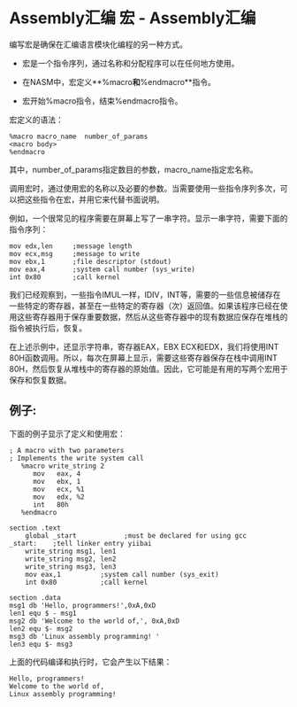 # Assembly汇编 宏 - Assembly汇编

编写宏是确保在汇编语言模块化编程的另一种方式。

*   宏是一个指令序列，通过名称和分配程序可以在任何地方使用。

*   在NASM中，宏定义**%macro**和**%endmacro**指令。

*   宏开始%macro指令，结束%endmacro指令。

宏定义的语法：

```
%macro macro_name  number_of_params
<macro body>
%endmacro
```

其中，number_of_params指定数目的参数，macro_name指定宏名称。

调用宏时，通过使用宏的名称以及必要的参数。当需要使用一些指令序列多次，可以把这些指令在宏，并用它来代替书面说明。

例如，一个很常见的程序需要在屏幕上写了一串字符。显示一串字符，需要下面的指令序列：

```
mov	edx,len	    ;message length
mov	ecx,msg	    ;message to write
mov	ebx,1       ;file descriptor (stdout)
mov	eax,4       ;system call number (sys_write)
int	0x80        ;call kernel
```

我们已经观察到，一些指令IMUL一样，IDIV，INT等，需要的一些信息被储存在一些特定的寄存器，甚至在一些特定的寄存器（次）返回值。如果该程序已经在使用这些寄存器用于保存重要数据，然后从这些寄存器中的现有数据应保存在堆栈的指令被执行后，恢复。

在上述示例中，还显示字符串，寄存器EAX，EBX ECX和EDX，我们将使用INT 80H函数调用。所以，每次在屏幕上显示，需要这些寄存器保存在栈中调用INT 80H，然后恢复从堆栈中的寄存器的原始值。因此，它可能是有用的写两个宏用于保存和恢复数据。

## 例子:

下面的例子显示了定义和使用宏：

```
; A macro with two parameters
; Implements the write system call
   %macro write_string 2 
      mov   eax, 4
      mov   ebx, 1
      mov   ecx, %1
      mov   edx, %2
      int   80h
   %endmacro

section	.text
    global _start            ;must be declared for using gcc
_start:    ;tell linker entry yiibai
	write_string msg1, len1               
	write_string msg2, len2    
	write_string msg3, len3   
	mov eax,1          ;system call number (sys_exit)
	int 0x80           ;call kernel

section	.data
msg1 db	'Hello, programmers!',0xA,0xD 	
len1 equ $ - msg1			
msg2 db 'Welcome to the world of,', 0xA,0xD 
len2 equ $- msg2 
msg3 db 'Linux assembly programming! '
len3 equ $- msg3
```

上面的代码编译和执行时，它会产生以下结果：

```
Hello, programmers!
Welcome to the world of,
Linux assembly programming!
```

 